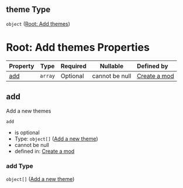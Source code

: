 ## theme Type

`object` ([Root: Add themes](generic-properties-root-add-themes.md))

# Root: Add themes Properties

| Property    | Type    | Required | Nullable       | Defined by                                                                                                             |
| :---------- | ------- | -------- | -------------- | :--------------------------------------------------------------------------------------------------------------------- |
| [add](#add) | `array` | Optional | cannot be null | [Create a mod](generic-properties-root-add-themes-properties-add-theme.md "mod.json#/properties/theme/properties/add") |

## add

Add a new themes


`add`

-   is optional
-   Type: `object[]` ([Add a new theme](generic-properties-root-add-themes-properties-add-theme-add-a-new-theme.md))
-   cannot be null
-   defined in: [Create a mod](generic-properties-root-add-themes-properties-add-theme.md "mod.json#/properties/theme/properties/add")

### add Type

`object[]` ([Add a new theme](generic-properties-root-add-themes-properties-add-theme-add-a-new-theme.md))
